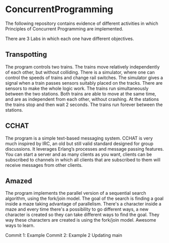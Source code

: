 
# ConcurrentProgramming
The following repository contains evidence of different activities in which Principles of Concurrent Programming are implemented.

There are 3 Labs in which each one have different objectives.

## Transpotting
The program controls two trains. The trains move relatively independently of each other, but without colliding. There is a simulator, where one can control the speeds of trains and change rail switches. The simulator gives a signal when a train passes sensors suitably placed on the tracks. There are sensors to make the whole logic work. 
The trains run simultaneously between the two stations. Both trains are able to move at the same time, and are as independent from each other, without crashing. At the stations the trains stop and then wait 2 seconds. The trains run forever between the stations.

## CCHAT
The program is a simple text-based messaging system. CCHAT is very much inspired by IRC, an old but still valid standard designed for group discussions. It leverages Erlang’s processes and message passing features. You can start a server and as many clients as you want, clients can be subscribed to channels in which all clients that are subscribed to them will receive messages from other clients.  

## Amazed
The program implements the parallel version of a sequential search algorithm, using the fork/join model. The goal of the search is finding a goal inside a maze taking advantage of parallelism. There's a character inside a maze and every time there's a possibility to go different ways, a new character is created so they can take different ways to find the goal. They way these characters are created is using the fork/join model. 
Awesome ways to learn.

Commit 1: Example
Commit 2: Example 2
Updating main
